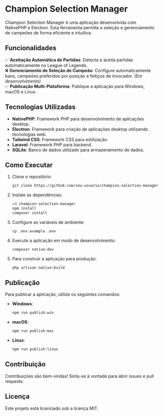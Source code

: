 # Champion Selection Manager

Champion Selection Manager é uma aplicação desenvolvida com NativePHP e Electron. Esta ferramenta permite a seleção e gerenciamento de campeões de forma eficiente e intuitiva.

## Funcionalidades  

✅ **Aceitação Automática de Partidas**: Detecta e aceita partidas automaticamente no League of Legends.  
❌ **Gerenciamento de Seleção de Campeão**: Configure automaticamente bans, campeões preferidos por posição e feitiços de invocador. *(Em desenvolvimento)*   
✅ **Publicação Multi-Plataforma**: Publique a aplicação para Windows, macOS e Linux.


## Tecnologias Utilizadas

- **NativePHP**: Framework PHP para desenvolvimento de aplicações desktop.
- **Electron**: Framework para criação de aplicações desktop utilizando tecnologias web.
- **Tailwind CSS**: Framework CSS para estilização.
- **Laravel**: Framework PHP para backend.
- **SQLite**: Banco de dados utilizado para armazenamento de dados.

## Como Executar

1. Clone o repositório:
    ```sh
    git clone https://github.com/seu-usuario/champion-selection-manager.git
    ```

2. Instale as dependências:
    ```sh
    cd champion-selection-manager
    npm install
    composer install
    ```

3. Configure as variáveis de ambiente:
    ```sh
    cp .env.example .env
    ```

4. Execute a aplicação em modo de desenvolvimento:
    ```sh
    composer native:dev
    ```

5. Para construir a aplicação para produção:
    ```sh
    php artisan native:build
    ```

## Publicação

Para publicar a aplicação, utilize os seguintes comandos:

- **Windows**:
    ```sh
    npm run publish:win
    ```

- **macOS**:
    ```sh
    npm run publish:mac
    ```

- **Linux**:
    ```sh
    npm run publish:linux
    ```

## Contribuição

Contribuições são bem-vindas! Sinta-se à vontade para abrir issues e pull requests.

## Licença

Este projeto está licenciado sob a licença MIT.